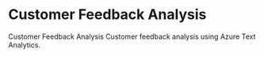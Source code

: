 # Customer Feedback Analysis
Customer Feedback Analysis Customer feedback analysis using Azure Text Analytics.
